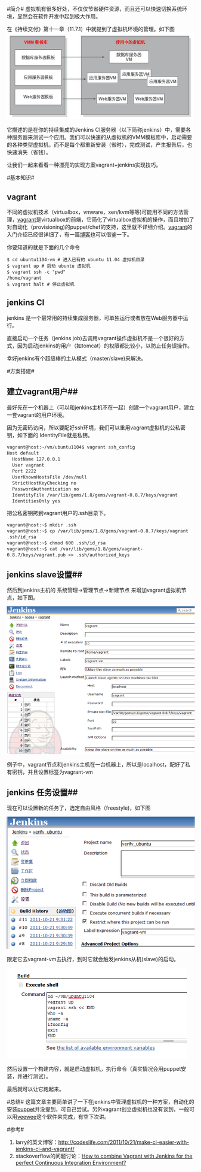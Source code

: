 #简介#
虚拟机有很多好处，不仅仅节省硬件资源，而且还可以快速切换系统环境，显然会在软件开发中起到极大作用。

在《持续交付》第十一章（11.7.1）中就提到了虚拟机环境的管理。如下图
![通过虚拟机创建虚拟环境][img-vmm]

它描述的是在你的持续集成的Jenkins CI服务器（以下简称jenkins）中，需要各种服务器来测试一个应用。我们可以快速的从虚拟机的VMM模板库中，启动需要的各种类型虚拟机，而不是每个都重新安装（省时），完成测试，产生报告后，也快速消失（省钱）。

让我们一起来看看一种漂亮的实现方案vagrant+jenkins实现技巧。

#基本知识#
## vagrant ##
不同的虚拟机技术（virtualbox，vmware，xen/kvm等等)可能用不同的方法管理，[vagrant][vagrant]是virtualbox的前端，它简化了virtualbox虚拟机的操作，而且增加了对自动化（provisioning)的puppet/chef的支持，这里就不详细介绍。[vagrant][vagrant]的入门介绍已经很详细了，有一篇[博客][vagrantblog]也可以借鉴一下。

你要知道的就是下面的几个命令

    $ cd ubuntu1104-vm # 进入已有的 ubuntu 11.04 虚拟机目录
	$ vagrant up # 启动 ubuntu 虚拟机
	$ vagrant ssh -c "pwd"
	/home/vagrant
	$ vagrant halt # 停止虚拟机

## jenkins CI ##
jenkins 是一个最常用的持续集成服务器，可单独运行或者放在Web服务器中运行。

直接启动一个任务（jenkins job)去调用vagrant操作虚拟机不是一个很好的方式，因为启动jenkins的用户（如tomcat）的权限都比较小，以防止任务误操作。

幸好jenkins有个超级棒的主从模式（master/slave)来解决。

#方案搭建#
## 建立vagrant用户##
最好先在一个机器上（可以和jenkins主机不在一起）创建一个vagrant用户，建立一套vagrant的用户环境。

因为无密码访问，所以要配好ssh环境，我们可以重用vagrant虚拟机的公私密钥，如下面的 IdentityFile就是私钥。

    vagrant@host:~/vm/ubuntu1104$ vagrant ssh_config
	Host default
	  HostName 127.0.0.1
	  User vagrant
      Port 2222
	  UserKnownHostsFile /dev/null
	  StrictHostKeyChecking no
	  PasswordAuthentication no
	  IdentityFile /var/lib/gems/1.8/gems/vagrant-0.8.7/keys/vagrant
	  IdentitiesOnly yes

把公私密钥拷到vagrant用户的.ssh目录下。

    vagrant@host:~$ mkdir .ssh 
	vagrant@host:~$ cp /var/lib/gems/1.8/gems/vagrant-0.8.7/keys/vagrant .ssh/id_rsa
	vagrant@host:~$ chmod 600 .ssh/id_rsa
	vagrant@host:~$ cat /var/lib/gems/1.8/gems/vagrant-0.8.7/keys/vagrant.pub >> .ssh/authorized_keys

## jenkins slave设置##
然后到jenkins主机的 系统管理->管理节点->新建节点 来增加vagrant虚拟机节点，如下图。

![配置jenkins虚拟机节点][img-jenkins-node]

例子中，vagrant节点和jenkins主机在一台机器上，所以是localhost，配好了私有密钥，并且设置标签为vagrant-vm

## jenkins 任务设置##
现在可以设置新的任务了，选定自由风格（freestyle)，如下图

![配置jenkins任务][img-jenkins-job1]

限定它去vagrant-vm去执行，到时它就会触发jenkins从机(slave)的启动。

![配置jenkins任务][img-jenkins-job2]

然后设置一个构建内容，就是启动虚拟机，执行命令（真实情况会用puppet安装，并进行测试）。

最后就可以让它跑起来。

#总结#
这篇文章主要简单讲了一下在jenkins中管理虚拟机的一种方案，自动化的安装[puppet][puppet]并没提到，可自己尝试。另外vagrant创立虚拟机也没有谈到，一般可以用[veewee][veewee]这个软件来完成，有空下次讲。

#参考#
1. larry的英文博客：http://codeslife.com/2011/10/21/make-ci-easier-with-jenkins-ci-and-vagrant/
2. stackoverflow的问题讨论：[How to combine Vagrant with Jenkins for the perfect Continuous Integration Environment?][sof-6941547]


[img-vmm]: ../img/vmm.png?raw=true
[img-jenkins-node]: ../img/jenkins-node.png?raw=true
[img-jenkins-job1]: ../img/jenkins-job1.png?raw=true
[img-jenkins-job2]: ../img/jenkins-job2.png?raw=true
[sof-6941547]: http://stackoverflow.com/questions/6941547
[vagrant]: http://vagrantup.com/
[vagrantblog]: http://blog.crowdint.com/2011/06/21/vagrant.html
[puppet]: http://puppetlabs.com/
[veewee]: http://github.com/jedi4ever/veewee

